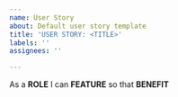 ```yaml
---
name: User Story
about: Default user story template
title: 'USER STORY: <TITLE>'
labels: ''
assignees: ''

---
```


As a **ROLE** I can **FEATURE** so that **BENEFIT**
